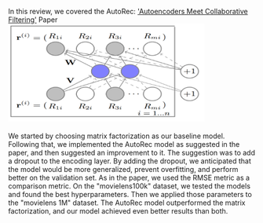 In this review, we covered the AutoRec: ['Autoencoders Meet Collaborative Filtering'](https://dl.acm.org/doi/pdf/10.1145/2740908.2742726) Paper
<br><img height="200" src="images/autorec.png" width="400" class="center"/>
<br><br>We started by choosing matrix factorization as our baseline model. Following that, we implemented the AutoRec model as suggested in the paper, and then suggested an improvement to it.
The suggestion was to add a dropout to the encoding layer. By adding the dropout, we anticipated that the model would be more generalized, prevent overfitting, and perform better on the validation set.
As in the paper, we used the RMSE metric as a comparison metric.
On the "movielens100k" dataset, we tested the models and found the best hyperparameters. Then we applied those parameters to the "movielens 1M" dataset.
The AutoRec model outperformed the matrix factorization, and our model achieved even better results than both.

